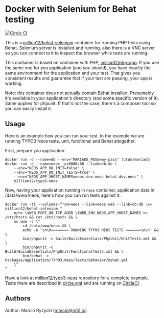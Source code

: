 # Docker with Selenium for Behat testing
[![Circle CI](https://circleci.com/gh/million12/docker-behat-selenium.png?style=badge)](https://circleci.com/gh/million12/docker-behat-selenium)

This is a [million12/behat-selenium](https://registry.hub.docker.com/u/million12/behat-selenium/) container for running PHP tests using Behat. Selenium server is installed and running, also there is a VNC server so you can connect to it to inspect the browser while tests are running.

This container is based on container with PHP, [million12/php-app](https://github.com/million12/docker-php-app). If you use the same one for you application (and you should), you have exactly the same environment for the application and your test. That gives you consistent results and guarantee that if your test are passing, your app is working.

Note: this container does not actually contain Behat installed. Presumably it's available in your application's directory (and some specific version of it). Same applies for phpunit. If that's not the case, there's a composer tool so you can easily install it.

## Usage

Here is an example how you can run your test. In the example we are running TYPO3 Neos tests, unit, functional and Behat altogether.

First, prepare you application:  
```
docker run -d --name=db --env="MARIADB_PASS=my-pass" tutum/mariadb
docker run -d --name=neos -p=8080:80 --link=db:db \
    --env="NEOS_APP_DO_INIT=false" \
    --env="NEOS_APP_DO_INIT_TESTS=true" \
    --env="NEOS_APP_VHOST_NAMES=neos dev.neos behat.dev.neos" \
    million12/typo3-neos
```

Now, having your application running in `neos` container, application data in /data/www/neos, here's how you can run tests against it:
```
docker run -ti --volumes-from=neos --link=neos:web --link=db:db -p= million12/behat-selenium "
    echo \$WEB_PORT_80_TCP_ADDR \$WEB_ENV_NEOS_APP_VHOST_NAMES >> /etc/hosts && cat /etc/hosts && \
    su www -c \"
        cd /data/www/neos && \
        echo -e '\n\n======== RUNNING TYPO3 NEOS TESTS =======\n\n' && \
        bin/phpunit -c Build/BuildEssentials/PhpUnit/UnitTests.xml && \
        bin/phpunit -c Build/BuildEssentials/PhpUnit/FunctionalTests.xml && \
        bin/behat -c Packages/Application/TYPO3.Neos/Tests/Behavior/behat.yml
    \"
"
```

Have a look at [million12/typo3-neos](https://github.com/million12/docker-typo3-neos) repository for a complete example. Tests there are described in [circle.yml](https://github.com/million12/docker-typo3-neos/blob/master/circle.yml) and are running on [CircleCI](https://circleci.com/gh/million12/docker-typo3-neos).


## Authors

Author: Marcin Ryzycki (<marcin@m12.io>)  
